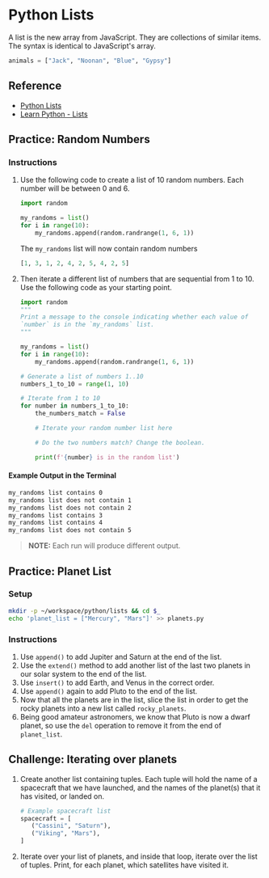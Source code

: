 # Python Lists

A list is the new array from JavaScript. They are collections of similar items. The syntax is identical to JavaScript's array.

```py
animals = ["Jack", "Noonan", "Blue", "Gypsy"]
```

## Reference

* [Python Lists](https://docs.python.org/3.6/tutorial/datastructures.html)
* [Learn Python - Lists](http://www.learnpython.org/en/Lists)

## Practice: Random Numbers

### Instructions

1. Use the following code to create a list of 10 random numbers. Each number will be between 0 and 6.
    ```py
    import random

    my_randoms = list()
    for i in range(10):
        my_randoms.append(random.randrange(1, 6, 1))
    ```

    The `my_randoms` list will now contain random numbers
    ```py
    [1, 3, 1, 2, 4, 2, 5, 4, 2, 5]
    ```

1. Then iterate a different list of numbers that are sequential from 1 to 10. Use the following code as your starting point.

    ```py
    import random
    """
    Print a message to the console indicating whether each value of
    `number` is in the `my_randoms` list.
    """

    my_randoms = list()
    for i in range(10):
        my_randoms.append(random.randrange(1, 6, 1))

    # Generate a list of numbers 1..10
    numbers_1_to_10 = range(1, 10)

    # Iterate from 1 to 10
    for number in numbers_1_to_10:
        the_numbers_match = False

        # Iterate your random number list here

        # Do the two numbers match? Change the boolean.

        print(f'{number} is in the random list')
    ```

#### Example Output in the Terminal

```sh
my_randoms list contains 0
my_randoms list does not contain 1
my_randoms list does not contain 2
my_randoms list contains 3
my_randoms list contains 4
my_randoms list does not contain 5
```

> **NOTE:** Each run will produce different output.



## Practice: Planet List

### Setup

```sh
mkdir -p ~/workspace/python/lists && cd $_
echo 'planet_list = ["Mercury", "Mars"]' >> planets.py
```

### Instructions

1. Use `append()` to add Jupiter and Saturn at the end of the list.
1. Use the `extend()` method to add another list of the last two planets in our solar system to the end of the list.
1. Use `insert()` to add Earth, and Venus in the correct order.
1. Use `append()` again to add Pluto to the end of the list.
1. Now that all the planets are in the list, slice the list in order to get the rocky planets into a new list called `rocky_planets`.
1. Being good amateur astronomers, we know that Pluto is now a dwarf planet, so use the `del` operation to remove it from the end of `planet_list`.

## Challenge: Iterating over planets

1. Create another list containing tuples. Each tuple will hold the name of a spacecraft that we have launched, and the names of the planet(s) that it has visited, or landed on.
    ```py
    # Example spacecraft list
    spacecraft = [
       ("Cassini", "Saturn"),
       ("Viking", "Mars"),
    ]
    ```
1. Iterate over your list of planets, and inside that loop, iterate over the list of tuples. Print, for each planet, which satellites have visited it.

